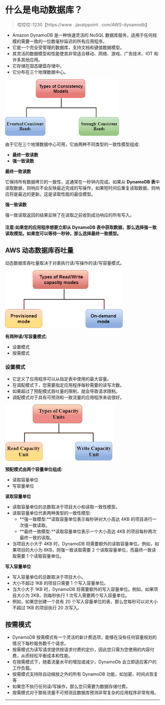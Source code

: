 # 什么是电动数据库？

> 哎哎哎::1230【https://www . javatppoint . com/AWS-dynamodb】

*   Amazon DynamoDB 是一种快速灵活的 NoSQL 数据库服务，适用于任何规模的需要一致的一位数毫秒延迟的所有应用程序。
*   它是一个完全受管理的数据库，支持文档和键值数据模型。
*   其灵活的数据模型和性能使其非常适合移动、网络、游戏、广告技术、IOT 和许多其他应用。
*   它存储在固态硬盘存储中。
*   它分布在三个地理数据中心。

![DynamoDB](img/bd2068b66e035ca4ee5fe76437914e44.png)

由于它在三个地理数据中心可用，它由两种不同类型的一致性模型组成:

*   **最终一致读数**
*   **强一致读数**

**最终一致读数**

它保持所有数据拷贝的一致性，这通常在一秒钟内完成。如果从 **DynamoDB 表**中读取数据，则响应不会反映最近完成的写操作，如果短时间后重复读取数据，则响应将是最近的更新。这是读取性能的最佳模型。

**强一致读数**

强一致读取返回的结果反映了在读取之前收到成功响应的所有写入。

#### 注意:如果您的应用程序想要立即从 DynamoDB 表中获取数据，那么选择强一致读取模型。如果您可以等待一秒钟，那么选择最终一致模型。

## AWS 动态数据库吞吐量

动态数据库吞吐量取决于对表执行读/写操作的读/写容量模式。

![DynamoDB](img/c5b2276e77d9ce65929969cd652704c7.png)

**有两种读/写容量模式:**

*   设置模式
*   按需模式

### 设置模式

*   它定义了应用程序可以从指定表中使用的最大容量。
*   在调配模式下，您需要指定应用程序每秒需要的读写次数。
*   如果超过了预配模式吞吐量的限制，就会导致请求限制。
*   调配模式对于具有可预测和一致流量的应用程序来说很好。

![DynamoDB](img/255246717d41262bdf5603e1bf1e8bd3.png)

**预配模式由两个容量单位组成:**

*   读取容量单位
*   写容量单位

**读取容量单位**

*   读取容量单位的总数取决于项目大小和读取一致性模型。
*   读取容量单位代表两种类型的一致性模型:
    *   **强一致模型:**读取容量单位表示每秒钟对大小高达 4KB 的项目进行一次强一致读取。
    *   **最终一致模型:**读取容量单位表示一个大小高达 4KB 的项目每秒两次最终一致的读取。
*   当项目大小大于 4KB 时，DynamoDB 将需要额外的读取容量单位。例如，如果项目的大小为 8KB，则强一致读取需要 2 个读取容量单位，而最终一致读取需要 1 个读取容量单位。

**写入容量单位**

*   写入容量单位的总数取决于项目大小。
*   大小不超过 1KB 的项目只需要 1 个写入容量单位。
*   当大小大于 1KB 时，DynamoDB 将需要额外的写入容量单位。例如，如果项目大小为 2KB，则每秒执行 1 次写入需要两个写入容量单位。
*   例如，如果您创建一个具有 20 个写入容量单位的表，那么您每秒可以对大小不超过 1KB 的项目执行 20 次写入。

## 按需模式

*   DynamoDB 按需模式有一个灵活的新计费选项，能够在没有任何容量规划的情况下每秒服务数千个请求。
*   按需模式为读写请求提供按请求付费的定价，因此您只需为您使用的内容付费，从而轻松平衡成本和性能。
*   在按需模式下，随着流量水平的增加或减少，DynamoDb 会立即适应客户的工作负载。
*   按需模式支持除自动缩放之外的所有 DynamoDB 功能，如加密、时间点恢复等
*   如果您不执行任何读/写操作，那么您只需要为数据存储付费。
*   按需模式对于那些流量不可预测且数据库预测非常复杂的应用程序非常有用。

* * *